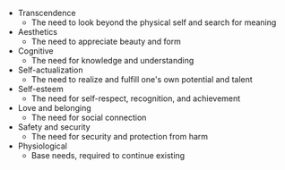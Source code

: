 - Transcendence
	- The need to look beyond the physical self and search for meaning
- Aesthetics
	- The need to appreciate beauty and form
- Cognitive
	- The need for knowledge and understanding
- Self-actualization
	- The need to realize and fulfill one's own potential and talent
- Self-esteem
	- The need for self-respect, recognition, and achievement
- Love and belonging
	- The need for social connection
- Safety and security
	- The need for security and protection from harm
- Physiological
	- Base needs, required to continue existing
